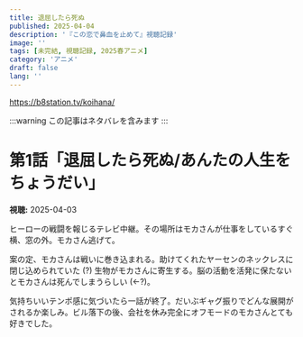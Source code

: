 ```yaml
---
title: 退屈したら死ぬ
published: 2025-04-04
description: '『この恋で鼻血を止めて』視聴記録'
image: ''
tags: [未完結, 視聴記録, 2025春アニメ]
category: 'アニメ'
draft: false
lang: ''
---
```

https://b8station.tv/koihana/

:::warning
この記事はネタバレを含みます
:::

# 第1話「退屈したら死ぬ/あんたの人生をちょうだい」
**視聴:** 2025-04-03

ヒーローの戦闘を報じるテレビ中継。その場所はモカさんが仕事をしているすぐ横、窓の外。モカさん逃げて。

案の定、モカさんは戦いに巻き込まれる。助けてくれたヤーセンのネックレスに閉じ込められていた (?) 生物がモカさんに寄生する。脳の活動を活発に保たないとモカさんは死んでしまうらしい (←?)。

気持ちいいテンポ感に気づいたら一話が終了。だいぶギャグ振りでどんな展開がされるか楽しみ。ビル落下の後、会社を休み完全にオフモードのモカさんとても好きでした。